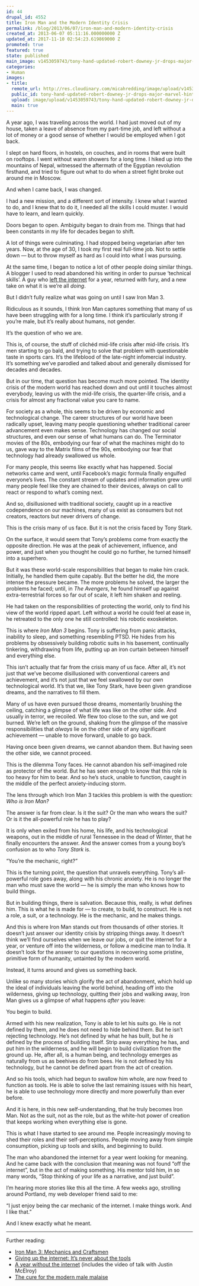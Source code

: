 ```yaml
---
id: 44
drupal_id: 4552
title: Iron Man and the Modern Identity Crisis
permalink: /blog/2013/06/07/iron-man-and-modern-identity-crisis
created_at: 2013-06-07 05:11:16.000000000 Z
updated_at: 2017-11-10 02:54:23.619869000 Z
promoted: true
featured: true
state: published
main_image: v1453059743/tony-hand-updated-robert-downey-jr-drops-major-marvel-hint-iron-man-4-or-age-of-ultron-trailer.jpg
categories:
- Human
images:
- title: 
  remote_url: http://res.cloudinary.com/micahredding/image/upload/v1453059743/tony-hand-updated-robert-downey-jr-drops-major-marvel-hint-iron-man-4-or-age-of-ultron-trailer.jpg
  public_id: tony-hand-updated-robert-downey-jr-drops-major-marvel-hint-iron-man-4-or-age-of-ultron-trailer
  upload: image/upload/v1453059743/tony-hand-updated-robert-downey-jr-drops-major-marvel-hint-iron-man-4-or-age-of-ultron-trailer.jpg
  main: true
---
```

A year ago, I was traveling across the world. I had just moved out of my house, taken a leave of absence from my part-time job, and left without a lot of money or a good sense of whether I would be employed when I got back.

I slept on hard floors, in hostels, on couches, and in rooms that were built on rooftops. I went without warm showers for a long time. I hiked up into the mountains of Nepal, witnessed the aftermath of the Egyptian revolution firsthand, and tried to figure out what to do when a street fight broke out around me in Moscow.

And when I came back, I was changed.

I had a new mission, and a different sort of intensity. I knew what I wanted to do, and I knew that to do it, I needed all the skills I could muster. I would have to learn, and learn quickly.

Doors began to open. Ambiguity began to drain from me. Things that had been constants in my life for decades began to shift.

A lot of things were culminating. I had stopped being vegetarian after ten years. Now, at the age of 30, I took my first real full-time job. Not to settle down — but to throw myself as hard as I could into what I was pursuing.

At the same time, I began to notice a lot of other people doing similar things. A blogger I used to read abandoned his writing in order to pursue ‘technical skills’. A guy who [left the internet](http://www.theverge.com/2013/5/1/4279674/im-still-here-back-online-after-a-year-without-the-internet) for a year, returned with fury, and a new take on what it is we’re all *doing*.

But I didn’t fully realize what was going on until I saw Iron Man 3. 

Ridiculous as it sounds, I think Iron Man captures something that many of us have been struggling with for a long time. I think it’s particularly strong if you’re male, but it’s really about humans, not gender.

It’s the question of who we are.

This is, of course, the stuff of clichéd mid-life crisis after mid-life crisis. It’s men starting to go bald, and trying to solve that problem with questionable taste in sports cars. It’s the lifeblood of the late-night infomercial industry. It’s something we’ve parodied and talked about and generally dismissed for decades and decades.

But in our time, that question has become much more pointed. The identity crisis of the modern world has reached down and out until it touches almost everybody, leaving us with the mid-life crisis, the quarter-life crisis, and a crisis for almost any fractional value you care to name. 

For society as a whole, this seems to be driven by economic and technological change. The career structures of our world have been radically upset, leaving many people questioning whether traditional career advancement even makes sense. Technology has changed our social structures, and even our sense of what humans can do. The Terminator movies of the 80s, embodying our fear of what the machines might do to us, gave way to the Matrix films of the 90s, embodying our fear that technology had already swallowed us whole. 

For many people, this seems like exactly what has happened. Social networks came and went, until Facebook’s magic formula finally engulfed everyone’s lives. The constant stream of updates and information grew until many people feel like they are chained to their devices, always on call to react or respond to what’s coming next.

And so, disillusioned with traditional society, caught up in a reactive codependence on our machines, many of us exist as consumers but not creators, reactors but never drivers of change.

This is the crisis many of us face. But it is not the crisis faced by Tony Stark.

On the surface, it would seem that Tony’s problems come from exactly the opposite direction. He was at the peak of achievement, influence, and power, and just when you thought he could go no further, he turned himself into a superhero. 

But it was these world-scale responsibilities that began to make him crack. Initially, he handled them quite capably. But the better he did, the more intense the pressure became. The more problems he solved, the larger the problems he faced; until, in *The Avengers*, he found himself up against extra-terrestrial forces so far out of scale, it left him shaken and reeling. 

He had taken on the responsibilities of protecting the world, only to find his view of the world ripped apart. Left without a world he could feel at ease in, he retreated to the only one he still controlled: his robotic exoskeleton.

This is where *Iron Man 3* begins. Tony is suffering from panic attacks, inability to sleep, and something resembling PTSD. He hides from his problems by obsessively building robotic suits in his basement, continually tinkering, withdrawing from life, putting up an iron curtain between himself and everything else.

This isn’t actually that far from the crisis many of us face. After all, it’s not just that we’ve become disillusioned with conventional careers and achievement, and it’s not just that we feel swallowed by our own technological world. It’s that we, like Tony Stark, have been given grandiose dreams, and the narratives to fill them.

Many of us have even pursued those dreams, momentarily brushing the ceiling, catching a glimpse of what life was like on the other side. And usually in terror, we recoiled. We flew too close to the sun, and we got burned. We’re left on the ground, shaking from the glimpse of the massive responsibilities that *always* lie on the other side of any significant achievement — unable to move forward, unable to go back. 

Having once been given dreams, we cannot abandon them. But having seen the other side, we cannot proceed.

This is the dilemma Tony faces. He cannot abandon his self-imagined role as protector of the world. But he has seen enough to know that this role is too heavy for him to bear. And so he’s stuck, unable to function, caught in the middle of the perfect anxiety-inducing storm.

The lens through which Iron Man 3 tackles this problem is with the question: *Who is Iron Man?*

The answer is far from clear. Is it the suit? Or the man who wears the suit? Or is it the all-powerful role he has to play? 

It is only when exiled from his home, his life, and his technological weapons, out in the middle of rural Tennessee in the dead of Winter, that he finally encounters the answer. And the answer comes from a young boy’s confusion as to who *Tony Stark* is.

“You’re the mechanic, right?”

This is the turning point, the question that unravels everything. Tony’s all-powerful role goes away, along with his chronic anxiety. He is no longer the man who must save the world — he is simply the man who knows how to build things.

But in building things, there is salvation. Because this, really, is what defines him. This is what he is made for — to create, to build, to construct. He is not a role, a suit, or a technology. He is the mechanic, and he makes things.

And this is where Iron Man stands out from thousands of other stories. It doesn’t just answer our identity crisis by stripping things away. It doesn’t think we’ll find ourselves when we leave our jobs, or quit the internet for a year, or venture off into the wilderness, or follow a medicine man to India. It doesn’t look for the answer to our questions in recovering some pristine, primitive form of humanity, untainted by the modern world.

Instead, it turns around and gives us something back. 

Unlike so many stories which glorify the act of abandonment, which hold up the ideal of individuals leaving the world behind, heading off into the wilderness, giving up technology, quitting their jobs and walking away, Iron Man gives us a glimpse of what happens *after* you leave:

You begin to build.

Armed with his new realization, Tony is able to let his suits go. He is not defined by them, and he does not need to hide behind them. But he isn’t rejecting technology. He’s not defined by what he has built, but he *is* defined by the process of building itself. Strip away everything he has, and put him in the wilderness, and he will begin to build civilization from the ground up. He, after all, is a human being, and technology emerges as naturally from us as beehives do from bees. He is not defined by his technology, but he cannot be defined apart from the act of creation.

And so his tools, which had begun to swallow him whole, are now freed to function as tools. He is able to solve the last remaining issues with his heart, he is able to use technology more directly and more powerfully than ever before.

And it is here, in this new self-understanding, that he truly becomes Iron Man. Not as the suit, not as the role, but as the white-hot power of creation that keeps working when everything else is gone.

This is what I have started to see around me. People increasingly moving to shed their roles and their self-perceptions. People moving away from simple consumption, picking up tools and skills, and beginning to build. 

The man who abandoned the internet for a year went looking for meaning. And he came back with the conclusion that meaning was not found “off the internet”, but in the act of making something. His mentor told him, in so many words, “Stop thinking of your life as a narrative, and just build”.

I’m hearing more stories like this all the time. A few weeks ago, strolling around Portland, my web developer friend said to me: 

“I just enjoy being the car mechanic of the internet. I make things work. And I like that.”

And I knew exactly what he meant.  
  
---
  
  
  
  
Further reading:  
  
- [Iron Man 3: Mechanics and Craftsmen](http://www.kesterbrewin.com/2013/05/13/iron-man-3-after-magic-mechanics-and-craftsmen/)
- [Giving up the internet: It’s never about the tools](http://www.kesterbrewin.com/2013/05/02/giving-up-the-internet-its-never-about-the-tools/)  
- [A year without the internet](http://www.theverge.com/2013/5/1/4279674/im-still-here-back-online-after-a-year-without-the-internet) (includes the video of talk with Justin McElroy)
- [The cure for the modern male malaise](http://www.artofmanliness.com/2011/05/09/the-cure-for-the-modern-male-malaise-the-5-switches-of-manliness/)
